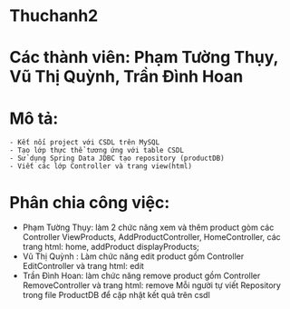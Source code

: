 # Thuchanh2
# Các thành viên: Phạm Tường Thụy, Vũ Thị Quỳnh, Trần Đình Hoan
# Mô tả:
    - Kết nối project với CSDL trên MySQL
    - Tạo lớp thực thể tương ứng với table CSDL
    - Sử dụng Spring Data JDBC tạo repository (productDB)
    - Viết các lớp Controller và trang view(html)

# Phân chia công việc:
  - Phạm Tường Thụy: làm 2 chức năng xem và thêm product gòm các Controller ViewProducts, AddProductController, HomeController, các trang html: home, addProduct displayProducts;
  - Vũ Thị Quỳnh : Làm chức năng edit product gồm Controller EditController và trang html: edit
  - Trần Đình Hoan: làm chức năng remove product gồm Controller RemoveController và trang html: remove
Mỗi người tự viết Repository trong file ProductDB để cập nhật kết quả trên csdl
